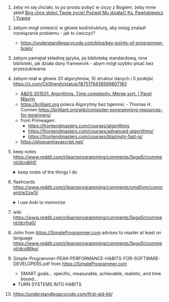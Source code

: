 1. żeby mi się chciało, to po prostu pobyć w ciszy z Bogiem, żeby mnie skleił [Bóg chce skleić Twoje życie! Pozwól Mu działać! Ks. Pawlukiewicz | Yuweg](https://youtu.be/2F54DlkeGiA)
2. żebym mógł zmieścić w głowie kod/strukturę, aby mózg znalazł rozwiązanie problemu - jak to ćwiczyć?
    - <https://understandlegacycode.com/blog/key-points-of-programmer-brain/>
3. żebym pamiętał składnię języka, jej bibliotekę standardową, inne biblioteki, jak działa dany framework - abym mógł szybko pisać bez przeszukiwania
4. żebym miał w głowie 20 algorytmów, 10 struktur danych i 5 podejść <https://x.com/ChShersh/status/1875179438599807183>
    - [A&DS S01E01. Algorithms. Time complexity. Merge sort. | Pavel Mavrin](https://youtu.be/oWgLjhM-6XE)
    - <https://brilliant.org> poleca Algorytmy bez tajemnic - Thomas H. Cormen <https://brilliant.org/wiki/computer-programming-resources-for-beginners/>
    - from Primeagen:
      - <https://frontendmasters.com/courses/algorithms>
      - <https://frontendmasters.com/courses/advanced-algorithms/>
      - <https://frontendmasters.com/courses/blazingly-fast-js/>
    - <https://eloquentjavascript.net/>
5. keep notes <https://www.reddit.com/r/learnprogramming/comments/5pgq5r/comment/dcrdkhf/>
    <details>
      <summary>keep notes of the things I do</summary>
    I don't trust myself to remember everything that I need to do for a project, so I keep notes on the things I do. I use Evernote and have a dedicated "stack" of notebooks just for work: current, past, and miscellaneous. If I'm currently working on a part of a project I did last summer, I can go back to anything in my "past" notebook tagged with that project or repo name and quickly refresh my brain. I feel that this is more effective than comments inside the code, because my notes are written in my own words for ME to understand rather than explaining something to other engineers. I also write little tutorials for myself on things where I might need to spin up a few services and do some sort of local integration test because I forget how to do that stuff all the time, too.
    </details>
6. flashcards <https://www.reddit.com/r/learnprogramming/comments/vmd0ym/comment/ie2zw1i/>
    <details>
      <summary>I use Anki to memorize</summary>
    I use Anki to memorize methods of built in objects, contents of built in modules, general syntax, language features, and language principles. Also some limited stuff for 3rd party libraries, usually just how the major components interact, with a handful of cloze deletion sentences. I've also started to use Anki to memorize more detailed information about data structures. Like I can tell you the heap data structure was invented by JWJ William's in the 1960s for his heapsort algorithm, to get to the left note is 2i + 1, right is 2i + 2, and parent is floor( (i+1)/2 ). That's just off the top of my head and its cause I reviewed it a few times with Anki a couple weeks ago. But now I could implement a heap type structure, a common need in leetcode interview questions, in several languages, without having to google anything.

    Im still a student, but recently I aced a tough assembly language programming course that had a high drop rate. My secret was pushing through a ton of flash card decks in the first few weeks. After that, the course was a breeze.

    I think I google a lot less than some other coders. I believe it helps to have the knowledge instantly accessible rather than have to look at the same stack overflow answer every day. I still search things, but if I'm repeatedly searching some core language feature, that's a great candidate for a flash card.

    One more thing, I've recently been using anki to memorize keyboard shortcuts in VSCode and using them is definitely upping my writing and file navigation speed.

    Generally I just memorize things I think I will use for many years to come or concepts that are tough for me to fully grasp. I actually enjoy using the flash cards a lot and it really turns on my brain to do a round before coding.
    </details>
7. wiki <https://www.reddit.com/r/learnprogramming/comments/5pgq5r/comment/dcrfra0/>
8. John from <https://SimpleProgrammer.com> advises to master at least on language <https://www.reddit.com/r/learnprogramming/comments/5pgq5r/comment/dcs86kg/>
9. Simple-Programmer-PEAK-PERFORMANCE-HABITS-FOR-SOFTWARE-DEVELOPERS.pdf from <https://SimpleProgrammer.com>
    - SMART goals… specific, measurable, achievable, realistic, and time bound...
    <details>
      <summary>TURN SYSTEMS INTO HABITS</summary>

      Czy cały czas się wahasz?

      Chcesz wiedzieć, dlaczego tak trudno jest uzyskać wyniki?

      Chcesz szybciej uzyskać długoterminowe wyniki?

      Widzisz, większość programistów po prostu spędza swój dzień losowo...

      Kodują przez 30 minut... a potem sprawdzają Facebooka przez 40 minut.

      Odpisują na e-mail... a potem sprawdzają najnowsze wiadomości.

      A potem wysyłają zabawne memy na Slacku. A potem narzekają znajomym na kierowników projektów (tych z dyplomami z Computer Science, którzy nigdy nie napisali ani jednej linijki kodu)...

      Nic dziwnego, że tak wielu programistów pracuje po godzinach.

      Cały dzień to jedno rozproszenie po drugim. Nie ma w tym żadnego prawdziwego procesu.

      Więc pod koniec dnia jesteś sfrustrowany i zestresowany — próbując wcisnąć wszystkie swoje priorytetowe obowiązki.

      Co sprawia, że zastanawiasz się...

      „Czy jestem tak dobry, jak mówię? I dlaczego nie mogę dostarczać wyników szybciej?”

      Brzmi znajomo?

      PEAK PERFORMANCE HABITS FOR SOFTWARE DEVELOPERS: The 7 Simple Habits I Developed To Become A 7 Figure Developer - John Z. Sonmez
    </details>
10. <https://understandlegacycode.com/first-aid-kit/>
